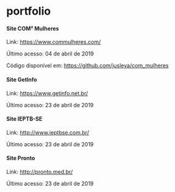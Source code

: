 # portfolio

#### Site COM² Mulheres
Link: https://www.commulheres.com/

Último acesso: 04 de abril de 2019

Código disponível em: https://github.com/jusleya/com_mulheres

#### Site GetInfo
Link: https://www.getinfo.net.br/

Último acesso: 23 de abril de 2019

#### Site IEPTB-SE
Link: http://www.ieptbse.com.br/

Último acesso: 23 de abril de 2019

#### Site Pronto
Link: http://pronto.med.br/

Último acesso: 23 de abril de 2019
